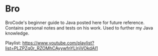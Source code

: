 # Bro
BroCode's beginner guide to Java posted here for future reference.
Contains personal notes and tests on his work.
Used to further my Java knowledge.

Playlist: https://www.youtube.com/playlist?list=PLZPZq0r_RZOMhCAyywfnYLlrjiVOkdAI1
